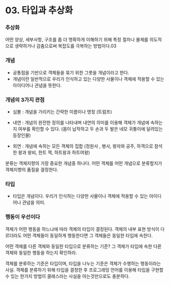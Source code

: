 # 03. 타입과 추상화

### 추상화
어떤 양상, 세부사항, 구조를 좀 더 명확하게 이해하기 위해 특정 절차나 물체를 의도적으로 생략하거나 감춤으로써 복잡도를 극복하는 방법이다.03

### 개념
- 공통점을 기반으로 객체들을 묶기 위한 그릇을 개념이라고 한다.
- 개념이란 일반적으로 우리가 인식하고 있는 다양한 사물이나 객체에 적용할 수 있는 아이디어나 관념을 뜻한다.

### 개념의 3가지 관점
- 심볼 : 개념을 가리키는 간략한 이름이나 명칭 (트럼프)
- 내연 : 개념의 완전한 정의를 나타내며 내연의 의미를 이용해 객체가 개념에 속하는지 여부를 확인할 수 있다.
  (몸이 납작하고 두 손과 두 발은 네모 귀퉁이에 달려있는 등장인물)

- 외연 : 개념에 속하는 모든 객체의 집합
  (정원사 , 병사, 왕자와 공주, 하객으로 참석한 왕과 왕비, 한트 잭, 하트왕과 하트여왕)


분류는 객체지향의 가장 중요한 개념중 하나다. 어떤 객체를 어떤 개념으로 분류할지가 객체지향의 품질을 결정한다.

### 타입
- 타입은 개념이다. 우리가 인식하는 다양한 사물이나 객체에 적용할 수 있는 아이디어나 관념을 의미.

### 행동이 우선이다
객체가 어떤 행동을 하느냐에 따라 객체의 타입이 결정된다.
객체의 내부 표현 방식이 다르더라도 어떤 객체들이 동일하게 행동한다면 그 객체들은 동일한 타입에 속한다.

어떤 객체를 다른 객체와 동일한 타입으로 분류하는 기준?
그 객체가 타입에 속한 다른 객체와 동일한 행동을 하는지 확인하라.

객체를 분류하는 기준은 타입이며, 타입을 나누는 기준은 객체가 수행하는 행동이라는 사실.
객체를 분류하기 위해 타입을 결정한 후 프로그래밍 언어를 이용해 타입을 구현할 수 있는 한가지 방법이 클래스라는 사실을 아는것만으로도 충분하다.

